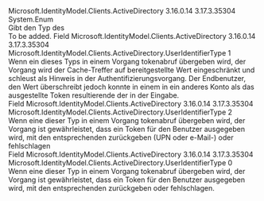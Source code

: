 <Type Name="UserIdentifierType" FullName="Microsoft.IdentityModel.Clients.ActiveDirectory.UserIdentifierType">
  <TypeSignature Language="C#" Value="public enum UserIdentifierType" />
  <TypeSignature Language="ILAsm" Value=".class public auto ansi sealed UserIdentifierType extends System.Enum" />
  <TypeSignature Language="DocId" Value="T:Microsoft.IdentityModel.Clients.ActiveDirectory.UserIdentifierType" />
  <TypeSignature Language="VB.NET" Value="Public Enum UserIdentifierType" />
  <TypeSignature Language="F#" Value="type UserIdentifierType = " />
  <AssemblyInfo>
    <AssemblyName>Microsoft.IdentityModel.Clients.ActiveDirectory</AssemblyName>
    <AssemblyVersion>3.16.0.14</AssemblyVersion>
    <AssemblyVersion>3.17.3.35304</AssemblyVersion>
  </AssemblyInfo>
  <Base>
    <BaseTypeName>System.Enum</BaseTypeName>
  </Base>
  <Docs>
    <summary>
            Gibt den Typ des<see cref="T:Microsoft.IdentityModel.Clients.ActiveDirectory.UserIdentifier" /></summary>
    <remarks>To be added.</remarks>
  </Docs>
  <Members>
    <Member MemberName="OptionalDisplayableId">
      <MemberSignature Language="C#" Value="OptionalDisplayableId" />
      <MemberSignature Language="ILAsm" Value=".field public static literal valuetype Microsoft.IdentityModel.Clients.ActiveDirectory.UserIdentifierType OptionalDisplayableId = int32(1)" />
      <MemberSignature Language="DocId" Value="F:Microsoft.IdentityModel.Clients.ActiveDirectory.UserIdentifierType.OptionalDisplayableId" />
      <MemberSignature Language="VB.NET" Value="OptionalDisplayableId" />
      <MemberSignature Language="F#" Value="OptionalDisplayableId = 1" Usage="Microsoft.IdentityModel.Clients.ActiveDirectory.UserIdentifierType.OptionalDisplayableId" />
      <MemberType>Field</MemberType>
      <AssemblyInfo>
        <AssemblyName>Microsoft.IdentityModel.Clients.ActiveDirectory</AssemblyName>
        <AssemblyVersion>3.16.0.14</AssemblyVersion>
        <AssemblyVersion>3.17.3.35304</AssemblyVersion>
      </AssemblyInfo>
      <ReturnValue>
        <ReturnType>Microsoft.IdentityModel.Clients.ActiveDirectory.UserIdentifierType</ReturnType>
      </ReturnValue>
      <MemberValue>1</MemberValue>
      <Docs>
        <summary>
            Wenn ein <see cref="T:Microsoft.IdentityModel.Clients.ActiveDirectory.UserIdentifier" /> dieses Typs in einem Vorgang tokenabruf übergeben wird, der Vorgang wird der Cache-Treffer auf bereitgestellte Wert eingeschränkt und schleust als Hinweis in der Authentifizierungsvorgang. Der Endbenutzer, den Wert überschreibt jedoch konnte in einem in ein anderes Konto als das ausgestellte Token resultierende der <see cref="T:Microsoft.IdentityModel.Clients.ActiveDirectory.UserIdentifier" /> in der Eingabe.
            </summary>
      </Docs>
    </Member>
    <Member MemberName="RequiredDisplayableId">
      <MemberSignature Language="C#" Value="RequiredDisplayableId" />
      <MemberSignature Language="ILAsm" Value=".field public static literal valuetype Microsoft.IdentityModel.Clients.ActiveDirectory.UserIdentifierType RequiredDisplayableId = int32(2)" />
      <MemberSignature Language="DocId" Value="F:Microsoft.IdentityModel.Clients.ActiveDirectory.UserIdentifierType.RequiredDisplayableId" />
      <MemberSignature Language="VB.NET" Value="RequiredDisplayableId" />
      <MemberSignature Language="F#" Value="RequiredDisplayableId = 2" Usage="Microsoft.IdentityModel.Clients.ActiveDirectory.UserIdentifierType.RequiredDisplayableId" />
      <MemberType>Field</MemberType>
      <AssemblyInfo>
        <AssemblyName>Microsoft.IdentityModel.Clients.ActiveDirectory</AssemblyName>
        <AssemblyVersion>3.16.0.14</AssemblyVersion>
        <AssemblyVersion>3.17.3.35304</AssemblyVersion>
      </AssemblyInfo>
      <ReturnValue>
        <ReturnType>Microsoft.IdentityModel.Clients.ActiveDirectory.UserIdentifierType</ReturnType>
      </ReturnValue>
      <MemberValue>2</MemberValue>
      <Docs>
        <summary>
            Wenn eine <see cref="T:Microsoft.IdentityModel.Clients.ActiveDirectory.UserIdentifier" /> dieser Typ in einem Vorgang tokenabruf übergeben wird, der Vorgang ist gewährleistet, dass ein Token für den Benutzer ausgegeben wird, mit den entsprechenden zurückgeben <see cref="P:Microsoft.IdentityModel.Clients.ActiveDirectory.UserIdentifier.DisplayableId" /> (UPN oder e-Mail-) oder fehlschlagen
            </summary>
      </Docs>
    </Member>
    <Member MemberName="UniqueId">
      <MemberSignature Language="C#" Value="UniqueId" />
      <MemberSignature Language="ILAsm" Value=".field public static literal valuetype Microsoft.IdentityModel.Clients.ActiveDirectory.UserIdentifierType UniqueId = int32(0)" />
      <MemberSignature Language="DocId" Value="F:Microsoft.IdentityModel.Clients.ActiveDirectory.UserIdentifierType.UniqueId" />
      <MemberSignature Language="VB.NET" Value="UniqueId" />
      <MemberSignature Language="F#" Value="UniqueId = 0" Usage="Microsoft.IdentityModel.Clients.ActiveDirectory.UserIdentifierType.UniqueId" />
      <MemberType>Field</MemberType>
      <AssemblyInfo>
        <AssemblyName>Microsoft.IdentityModel.Clients.ActiveDirectory</AssemblyName>
        <AssemblyVersion>3.16.0.14</AssemblyVersion>
        <AssemblyVersion>3.17.3.35304</AssemblyVersion>
      </AssemblyInfo>
      <ReturnValue>
        <ReturnType>Microsoft.IdentityModel.Clients.ActiveDirectory.UserIdentifierType</ReturnType>
      </ReturnValue>
      <MemberValue>0</MemberValue>
      <Docs>
        <summary>
            Wenn eine <see cref="T:Microsoft.IdentityModel.Clients.ActiveDirectory.UserIdentifier" /> dieser Typ in einem Vorgang tokenabruf übergeben wird, der Vorgang ist gewährleistet, dass ein Token für den Benutzer ausgegeben wird, mit den entsprechenden zurückgeben <see cref="P:Microsoft.IdentityModel.Clients.ActiveDirectory.UserIdentifier.UniqueId" /> oder fehlschlagen.
            </summary>
      </Docs>
    </Member>
  </Members>
</Type>